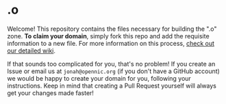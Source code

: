 # .o

Welcome! This repository contains the files necessary for building the ".o" zone. **To claim your domain**, simply fork this repo and add the requisite information to a new file. For more information on this process, [check out our detailed wiki](https://github.com/moderntld/.o/wiki).

If that sounds too complicated for you, that's no problem! If you create an Issue or email us at `jonah@opennic.org` (if you don't have a GitHub account) we would be happy to create your domain for you, following your instructions. Keep in mind that creating a Pull Request yourself will always get your changes made faster!
